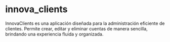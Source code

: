 # innova_clients
InnovaClients es una aplicación diseñada para la administración eficiente de clientes. Permite crear, editar y eliminar cuentas de manera sencilla, brindando una experiencia fluida y organizada.
